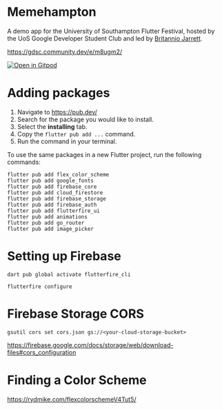 # Memehampton

A demo app for the University of Southampton Flutter Festival, hosted by the UoS Google Developer Student Club and led by [Britannio Jarrett](https://github.com/britannio).

https://gdsc.community.dev/e/m8ugm2/

[![Open in Gitpod](https://gitpod.io/button/open-in-gitpod.svg)](https://gitpod.io/#https://github.com/GDSCsoton/memehampton)


# Adding packages

1. Navigate to https://pub.dev/
2. Search for the package you would like to install.
3. Select the **installing** tab.
4. Copy the `flutter pub add ...` command.
5. Run the command in your terminal.

To use the same packages in a new Flutter project, run the following commands:
```
flutter pub add flex_color_scheme
flutter pub add google_fonts
flutter pub add firebase_core
flutter pub add cloud_firestore
flutter pub add firebase_storage
flutter pub add firebase_auth
flutter pub add flutterfire_ui
flutter pub add animations
flutter pub add go_router
flutter pub add image_picker
```

# Setting up Firebase

```
dart pub global activate flutterfire_cli

flutterfire configure
```

# Firebase Storage CORS

`gsutil cors set cors.json gs://<your-cloud-storage-bucket>`

https://firebase.google.com/docs/storage/web/download-files#cors_configuration


# Finding a Color Scheme

https://rydmike.com/flexcolorschemeV4Tut5/